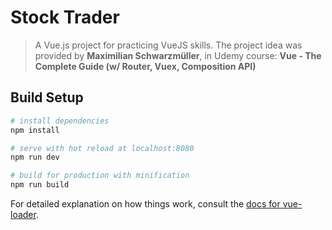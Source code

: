 # Stock Trader

> A Vue.js project for practicing VueJS skills. The project idea was provided by **Maximilian Schwarzmüller**, in Udemy course: **Vue - The Complete Guide (w/ Router, Vuex, Composition API)**

## Build Setup

``` bash
# install dependencies
npm install

# serve with hot reload at localhost:8080
npm run dev

# build for production with minification
npm run build
```

For detailed explanation on how things work, consult the [docs for vue-loader](http://vuejs.github.io/vue-loader).
